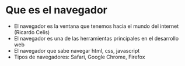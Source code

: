 # Que es el navegador

* El navegador es la ventana que tenemos hacia el mundo del internet (Ricardo Celis)
* El navegador es una de las herramientas principales en el desarrollo web
* El navegador que sabe navegar html, css, javascript
* Tipos de navegadores: Safari, Google Chrome, Firefox